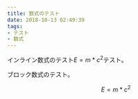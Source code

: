 ```yaml
---
title: 数式のテスト
date: 2018-10-13 02:49:39
tags:
- テスト
- 数式
---
```


インライン数式のテスト$E = m * c^2$テスト。

ブロック数式のテスト。

$$
E=m*c^2
$$
